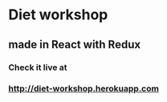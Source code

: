 ﻿# Diet workshop
## made in React with Redux
### Check it live at
### http://diet-workshop.herokuapp.com

 